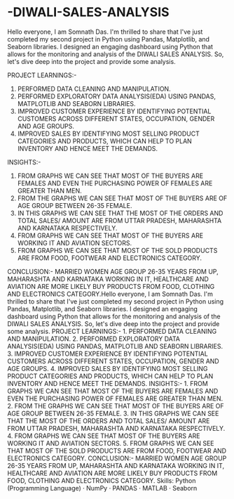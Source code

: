 # -DIWALI-SALES-ANALYSIS
Hello everyone, I am Somnath Das. I'm thrilled to share that I've just completed my second project in Python using Pandas, Matplotlib, and Seaborn libraries. I designed an engaging dashboard using Python that allows for the monitoring and analysis of the DIWALI SALES ANALYSIS. So, let's dive deep into the project and provide some analysis.

PROJECT LEARNINGS:-
1. PERFORMED DATA CLEANING AND MANIPULATION.
2. PERFORMED EXPLORATORY DATA ANALYSIS(EDA) USING PANDAS, MATPLOTLIB AND SEABORN LIBRARIES.
3. IMPROVED CUSTOMER EXPERIENCE BY IDENTIFYING POTENTIAL CUSTOMERS ACROSS DIFFERENT STATES, OCCUPATION, GENDER AND AGE GROUPS.
4. IMPROVED SALES BY IDENTIFYING MOST SELLING PRODUCT CATEGORIES AND PRODUCTS, WHICH CAN HELP TO PLAN INVENTORY AND HENCE MEET THE DEMANDS.

INSIGHTS:-
1. FROM GRAPHS WE CAN SEE THAT MOST OF THE BUYERS ARE FEMALES AND EVEN THE PURCHASING POWER OF FEMALES ARE GREATER THAN MEN.
2. FROM THE GRAPHS WE CAN SEE THAT MOST OF THE BUYERS ARE OF AGE GROUP BETWEEN 26-35 FEMALE.
3. IN THIS GRAPHS WE CAN SEE THAT THE MOST OF THE ORDERS AND TOTAL SALES/ AMOUNT ARE FROM UTTAR PRADESH, MAHARASHTA AND KARNATAKA RESPECTIVELY.
4. FROM GRAPHS WE CAN SEE THAT MOST OF THE BUYERS ARE WORKING IT AND AVIATION SECTORS.
5. FROM GRAPHS WE CAN SEE THAT MOST OF THE SOLD PRODUCTS ARE FROM FOOD, FOOTWEAR AND ELECTRONICS CATEGORY.

CONCLUSION:-
MARRIED WOMEN AGE GROUP 26-35 YEARS FROM UP, MAHARASHTA AND KARNATAKA WORKING IN IT, HEALTHCARE AND AVIATION ARE MORE LIKELY BUY PRODUCTS FROM FOOD, CLOTHING AND ELECTRONICS CATEGORY.Hello everyone, I am Somnath Das. I'm thrilled to share that I've just completed my second project in Python using Pandas, Matplotlib, and Seaborn libraries. I designed an engaging dashboard using Python that allows for the monitoring and analysis of the DIWALI SALES ANALYSIS. So, let's dive deep into the project and provide some analysis. PROJECT LEARNINGS:- 1. PERFORMED DATA CLEANING AND MANIPULATION. 2. PERFORMED EXPLORATORY DATA ANALYSIS(EDA) USING PANDAS, MATPLOTLIB AND SEABORN LIBRARIES. 3. IMPROVED CUSTOMER EXPERIENCE BY IDENTIFYING POTENTIAL CUSTOMERS ACROSS DIFFERENT STATES, OCCUPATION, GENDER AND AGE GROUPS. 4. IMPROVED SALES BY IDENTIFYING MOST SELLING PRODUCT CATEGORIES AND PRODUCTS, WHICH CAN HELP TO PLAN INVENTORY AND HENCE MEET THE DEMANDS. INSIGHTS:- 1. FROM GRAPHS WE CAN SEE THAT MOST OF THE BUYERS ARE FEMALES AND EVEN THE PURCHASING POWER OF FEMALES ARE GREATER THAN MEN. 2. FROM THE GRAPHS WE CAN SEE THAT MOST OF THE BUYERS ARE OF AGE GROUP BETWEEN 26-35 FEMALE. 3. IN THIS GRAPHS WE CAN SEE THAT THE MOST OF THE ORDERS AND TOTAL SALES/ AMOUNT ARE FROM UTTAR PRADESH, MAHARASHTA AND KARNATAKA RESPECTIVELY. 4. FROM GRAPHS WE CAN SEE THAT MOST OF THE BUYERS ARE WORKING IT AND AVIATION SECTORS. 5. FROM GRAPHS WE CAN SEE THAT MOST OF THE SOLD PRODUCTS ARE FROM FOOD, FOOTWEAR AND ELECTRONICS CATEGORY. CONCLUSION:- MARRIED WOMEN AGE GROUP 26-35 YEARS FROM UP, MAHARASHTA AND KARNATAKA WORKING IN IT, HEALTHCARE AND AVIATION ARE MORE LIKELY BUY PRODUCTS FROM FOOD, CLOTHING AND ELECTRONICS CATEGORY.
Skills: Python (Programming Language) · NumPy · PANDAS · MATLAB · Seaborn
